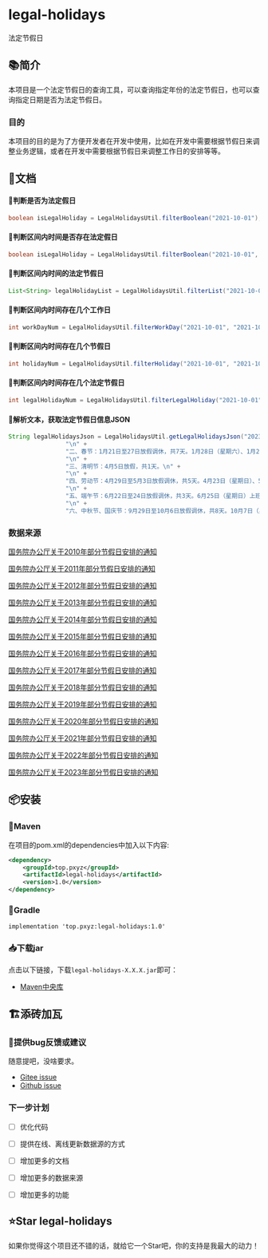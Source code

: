 # legal-holidays

法定节假日

## 📚简介

本项目是一个法定节假日的查询工具，可以查询指定年份的法定节假日，也可以查询指定日期是否为法定节假日。

### 目的

本项目的目的是为了方便开发者在开发中使用，比如在开发中需要根据节假日来调整业务逻辑，或者在开发中需要根据节假日来调整工作日的安排等等。

## 📝文档

#### 📅判断是否为法定假日

```java
boolean isLegalHoliday = LegalHolidaysUtil.filterBoolean("2021-10-01");
```

#### 📅判断区间内时间是否存在法定假日

```java
boolean isLegalHoliday = LegalHolidaysUtil.filterBoolean("2021-10-01", "2021-10-09");
```

#### 📅判断区间内时间的法定节假日

```java
List<String> legalHolidayList = LegalHolidaysUtil.filterList("2021-10-01", "2021-10-09");
```

#### 📅判断区间内时间存在几个工作日

```java
int workDayNum = LegalHolidaysUtil.filterWorkDay("2021-10-01", "2021-10-09");
```

#### 📅判断区间内时间存在几个节假日

```java
int holidayNum = LegalHolidaysUtil.filterHoliday("2021-10-01", "2021-10-09");
```

#### 📅判断区间内时间存在几个法定节假日

```java
int legalHolidayNum = LegalHolidaysUtil.filterLegalHoliday("2021-10-01", "2021-10-09");
```

#### 📅解析文本，获取法定节假日信息JSON

```java
String legalHolidaysJson = LegalHolidaysUtil.getLegalHolidaysJson("2023", "一、元旦：2022年12月31日至2023年1月2日放假调休，共3天。\n" +
                "\n" +
                "二、春节：1月21日至27日放假调休，共7天。1月28日（星期六）、1月29日（星期日）上班。\n" +
                "\n" +
                "三、清明节：4月5日放假，共1天。\n" +
                "\n" +
                "四、劳动节：4月29日至5月3日放假调休，共5天。4月23日（星期日）、5月6日（星期六）上班。\n" +
                "\n" +
                "五、端午节：6月22日至24日放假调休，共3天。6月25日（星期日）上班。\n" +
                "\n" +
                "六、中秋节、国庆节：9月29日至10月6日放假调休，共8天。10月7日（星期六）、10月8日（星期日）上班。");
```

### 数据来源

[国务院办公厅关于2010年部分节假日安排的通知](https://www.gov.cn/gongbao/content/2009/content_1487011.htm)

[国务院办公厅关于2011年部分节假日安排的通知](https://www.gov.cn/gongbao/content/2010/content_1765282.htm)

[国务院办公厅关于2012年部分节假日安排的通知](https://www.gov.cn/gongbao/content/2011/content_2020918.htm)

[国务院办公厅关于2013年部分节假日安排的通知](https://www.gov.cn/gongbao/content/2012/content_2292057.htm)

[国务院办公厅关于2014年部分节假日安排的通知](https://www.gov.cn/gongbao/content/2014/content_2561299.htm)

[国务院办公厅关于2015年部分节假日安排的通知](https://www.gov.cn/gongbao/content/2015/content_2799019.htm)

[国务院办公厅关于2016年部分节假日安排的通知](https://www.gov.cn/gongbao/content/2016/content_2979719.htm)

[国务院办公厅关于2017年部分节假日安排的通知](https://www.gov.cn/gongbao/content/2016/content_5148793.htm)

[国务院办公厅关于2018年部分节假日安排的通知](https://www.gov.cn/gongbao/content/2017/content_5248221.htm)

[国务院办公厅关于2019年部分节假日安排的通知](https://www.gov.cn/gongbao/content/2018/content_5350046.htm)

[国务院办公厅关于2020年部分节假日安排的通知](https://www.gov.cn/gongbao/content/2019/content_5459138.htm)

[国务院办公厅关于2021年部分节假日安排的通知](https://www.gov.cn/gongbao/content/2020/content_5567750.htm)

[国务院办公厅关于2022年部分节假日安排的通知](https://www.gov.cn/gongbao/content/2021/content_5651728.htm)

[国务院办公厅关于2023年部分节假日安排的通知](https://www.gov.cn/gongbao/content/2023/content_5736714.htm)

## 📦安装

### 🍊Maven

在项目的pom.xml的dependencies中加入以下内容:

```xml
<dependency>
    <groupId>top.pxyz</groupId>
    <artifactId>legal-holidays</artifactId>
    <version>1.0</version>
</dependency>
```

### 🍐Gradle
```
implementation 'top.pxyz:legal-holidays:1.0'
```

### 📥下载jar

点击以下链接，下载`legal-holidays-X.X.X.jar`即可：

- [Maven中央库](https://repo1.maven.org/maven2/top/pxyz/legal-holidays/1.0/)

## 🏗️添砖加瓦

### 🐞提供bug反馈或建议

随意提吧，没啥要求。

- [Gitee issue](https://gitee.com/Ijiran/legal-holidays/issues)
- [Github issue](https://github.com/Ijiran/legal-holidays/issues)

### 下一步计划

- [ ] 优化代码
- [ ] 提供在线、离线更新数据源的方式
- [ ] 增加更多的文档
- [ ] 增加更多的数据来源
- [ ] 增加更多的功能


## ⭐Star legal-holidays

如果你觉得这个项目还不错的话，就给它一个Star吧，你的支持是我最大的动力！